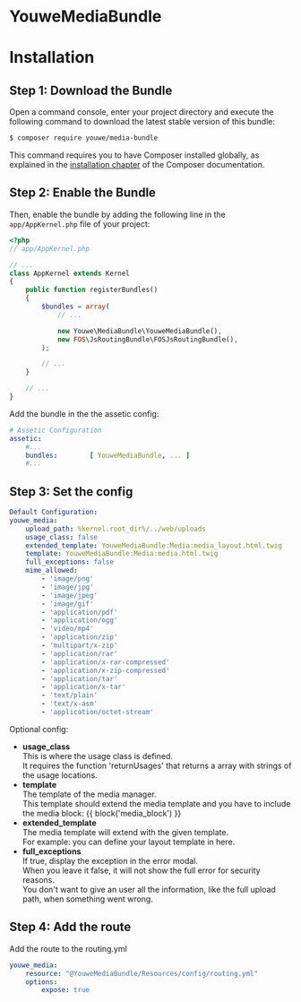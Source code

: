 
YouweMediaBundle
==================

Installation
============

Step 1: Download the Bundle
---------------------------

Open a command console, enter your project directory and execute the
following command to download the latest stable version of this bundle:

```bash
$ composer require youwe/media-bundle
```

This command requires you to have Composer installed globally, as explained
in the [installation chapter](https://getcomposer.org/doc/00-intro.md)
of the Composer documentation.

Step 2: Enable the Bundle
-------------------------

Then, enable the bundle by adding the following line in the `app/AppKernel.php`
file of your project:

```php
<?php
// app/AppKernel.php

// ...
class AppKernel extends Kernel
{
    public function registerBundles()
    {
        $bundles = array(
            // ...

            new Youwe\MediaBundle\YouweMediaBundle(),
            new FOS\JsRoutingBundle\FOSJsRoutingBundle(),
        );

        // ...
    }

    // ...
}
```

Add the bundle in the the assetic config:

```yml
# Assetic Configuration
assetic:
    #...
    bundles:        [ YouweMediaBundle, ... ]
    #...

```

Step 3: Set the config
-------------------------

```yml
Default Configuration:
youwe_media:
    upload_path: %kernel.root_dir%/../web/uploads
    usage_class: false
    extended_template: YouweMediaBundle:Media:media_layout.html.twig
    template: YouweMediaBundle:Media:media.html.twig
    full_exceptions: false
    mime_allowed:
        - 'image/png'
        - 'image/jpg'
        - 'image/jpeg'
        - 'image/gif'
        - 'application/pdf'
        - 'application/ogg'
        - 'video/mp4'
        - 'application/zip'
        - 'multipart/x-zip'
        - 'application/rar'
        - 'application/x-rar-compressed'
        - 'application/x-zip-compressed'
        - 'application/tar'
        - 'application/x-tar'
        - 'text/plain'
        - 'text/x-asm'
        - 'application/octet-stream'
```
Optional config:

* <b>usage_class</b> <br>
  This is where the usage class is defined. <br>
  It requires the function 'returnUsages' that returns a array with strings of the usage locations.
* <b>template</b><br>
  The template of the media manager. <br>
  This template should extend the media template and you have to include the media block: {{ block('media_block') }}
* <b>extended_template</b><br>
  The media template will extend with the given template.<br>
  For example: you can define your layout template in here.
* <b>full_exceptions</b><br>
  If true, display the exception in the error modal.<br>
  When you leave it false, it will not show the full error for security reasons.<br>
  You don't want to give an user all the information, like the full upload path, when something went wrong.

Step 4: Add the route
-------------------------

Add the route to the routing.yml

```yml
youwe_media:
    resource: "@YouweMediaBundle/Resources/config/routing.yml"
    options:
        expose: true
```
